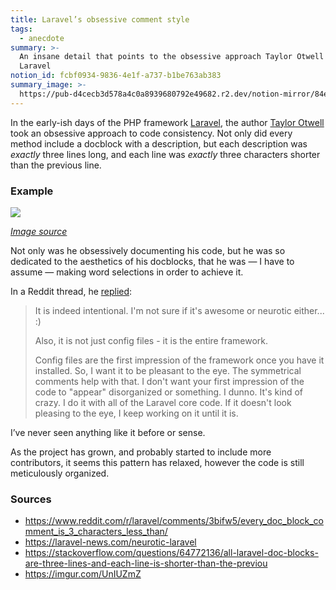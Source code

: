 ```yaml
---
title: Laravel’s obsessive comment style
tags:
  - anecdote
summary: >-
  An insane detail that points to the obsessive approach Taylor Otwell took with
  Laravel
notion_id: fcbf0934-9836-4e1f-a737-b1be763ab383
summary_image: >-
  https://pub-d4cecb3d578a4c0a8939680792e49682.r2.dev/notion-mirror/84ebb48c-616a-4f51-ae9a-991a4e0a7e9b/c2bcf002-2b8b-47b2-8f0c-6d726fa216c1/undefined_-_Imgur.png
---
```

In the early-ish days of the PHP framework [Laravel](https://laravel.com/), the author [Taylor Otwell](https://github.com/taylorotwell) took an obsessive approach to code consistency. Not only did every method include a docblock with a description, but each description was _exactly_ three lines long, and each line was _exactly_ three characters shorter than the previous line.

### Example

![](https://pub-d4cecb3d578a4c0a8939680792e49682.r2.dev/notion-mirror/84ebb48c-616a-4f51-ae9a-991a4e0a7e9b/c2bcf002-2b8b-47b2-8f0c-6d726fa216c1/undefined_-_Imgur.png)

[_Image source_](https://imgur.com/UnIUZmZ)

Not only was he obsessively documenting his code, but he was so dedicated to the aesthetics of his docblocks, that he was — I have to assume — making word selections in order to achieve it.

In a Reddit thread, he [replied](https://www.reddit.com/r/laravel/comments/20ovey/comment/cg5w2x6/?utm_source=reddit\&utm_medium=web2x\&context=3):

> It is indeed intentional. I'm not sure if it's awesome or neurotic either... :)
>
> Also, it is not just config files - it is the entire framework.
>
> Config files are the first impression of the framework once you have it installed. So, I want it to be pleasant to the eye. The symmetrical comments help with that. I don't want your first impression of the code to "appear" disorganized or something. I dunno. It's kind of crazy. I do it with all of the Laravel core code. If it doesn't look pleasing to the eye, I keep working on it until it is.

I’ve never seen anything like it before or sense.

As the project has grown, and probably started to include more contributors, it seems this pattern has relaxed, however the code is still meticulously organized.

### Sources

- <https://www.reddit.com/r/laravel/comments/3bifw5/every_doc_block_comment_is_3_characters_less_than/>
- <https://laravel-news.com/neurotic-laravel>
- <https://stackoverflow.com/questions/64772136/all-laravel-doc-blocks-are-three-lines-and-each-line-is-shorter-than-the-previou>
- <https://imgur.com/UnIUZmZ>

